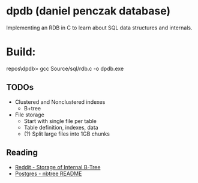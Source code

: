 # dpdb (daniel penczak database)

Implementing an RDB in C to learn about SQL data structures and internals. 

# Build:
repos\dpdb> gcc Source/sql/rdb.c -o dpdb.exe


## TODOs
- Clustered and Nonclustered indexes
    - B+tree
- File storage
    - Start with single file per table
    - Table definition, indexes, data
    - (?) Split large files into 1GB chunks

## Reading
- [Reddit - Storage of Internal B-Tree](https://www.reddit.com/r/Database/comments/178vwfk/comment/k5cwa5h/)
- [Postgres - nbtree README](https://github.com/postgres/postgres/blob/master/src/backend/access/nbtree/README)